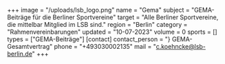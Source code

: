+++
image = "/uploads/lsb_logo.png"
name = "Gema"
subject = "GEMA-Beiträge für die Berliner Sportvereine"
target = "Alle Berliner Sportvereine, die mittelbar Mitglied im LSB sind."
region = "Berlin"
category = "Rahmenvereinbarungen"
updated = "10-07-2023"
volume = 0
sports = []
types = ["GEMA-Beiträge"]
[contact]
contact_person = "} GEMA-Gesamtvertrag"
phone = "+493030002135"
mail = "c.koehncke@lsb-berlin.de"
+++